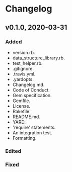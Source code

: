 # Changelog

## v0.1.0, 2020-03-31

### Added

- version.rb.
- data_structure_library.rb.
- test_helper.rb.
- .gitignore.
- .travis.yml.
- .yardopts.
- Changelog.md.
- Code of Conduct.
- Gem specification.
- Gemfile.
- License.
- Rakefile.
- README.md.
- YARD.
- 'require' statements.
- An integration test.
- Formatting.

### Edited

### Fixed
